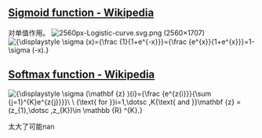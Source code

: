 ## [Sigmoid function - Wikipedia](https://en.wikipedia.org/wiki/Sigmoid_function)
对单值作用。
![2560px-Logistic-curve.svg.png (2560×1707)](https://upload.wikimedia.org/wikipedia/commons/thumb/8/88/Logistic-curve.svg/2560px-Logistic-curve.svg.png)
![{\displaystyle \sigma (x)={\frac {1}{1+e^{-x}}}={\frac {e^{x}}{1+e^{x}}}=1-\sigma (-x).}](https://wikimedia.org/api/rest_v1/media/math/render/svg/e5b42d3fad3c41825a1493a0daa271523cbab01c)

## [Softmax function - Wikipedia](https://en.wikipedia.org/wiki/Softmax_function)
![{\displaystyle \sigma (\mathbf {z} )_{i}={\frac {e^{z_{i}}}{\sum _{j=1}^{K}e^{z_{j}}}}\ \ {\text{ for }}i=1,\dotsc ,K{\text{ and }}\mathbf {z} =(z_{1},\dotsc ,z_{K})\in \mathbb {R} ^{K}.}](https://wikimedia.org/api/rest_v1/media/math/render/svg/151988827e7f55b0ada714b8b9f2a8f51f905b08)

太大了可能nan
